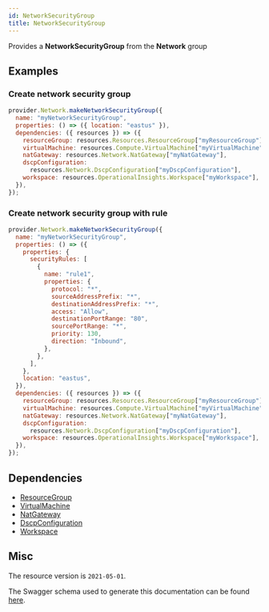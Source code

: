 ```yaml
---
id: NetworkSecurityGroup
title: NetworkSecurityGroup
---
```

Provides a **NetworkSecurityGroup** from the **Network** group
## Examples
### Create network security group
```js
provider.Network.makeNetworkSecurityGroup({
  name: "myNetworkSecurityGroup",
  properties: () => ({ location: "eastus" }),
  dependencies: ({ resources }) => ({
    resourceGroup: resources.Resources.ResourceGroup["myResourceGroup"],
    virtualMachine: resources.Compute.VirtualMachine["myVirtualMachine"],
    natGateway: resources.Network.NatGateway["myNatGateway"],
    dscpConfiguration:
      resources.Network.DscpConfiguration["myDscpConfiguration"],
    workspace: resources.OperationalInsights.Workspace["myWorkspace"],
  }),
});

```

### Create network security group with rule
```js
provider.Network.makeNetworkSecurityGroup({
  name: "myNetworkSecurityGroup",
  properties: () => ({
    properties: {
      securityRules: [
        {
          name: "rule1",
          properties: {
            protocol: "*",
            sourceAddressPrefix: "*",
            destinationAddressPrefix: "*",
            access: "Allow",
            destinationPortRange: "80",
            sourcePortRange: "*",
            priority: 130,
            direction: "Inbound",
          },
        },
      ],
    },
    location: "eastus",
  }),
  dependencies: ({ resources }) => ({
    resourceGroup: resources.Resources.ResourceGroup["myResourceGroup"],
    virtualMachine: resources.Compute.VirtualMachine["myVirtualMachine"],
    natGateway: resources.Network.NatGateway["myNatGateway"],
    dscpConfiguration:
      resources.Network.DscpConfiguration["myDscpConfiguration"],
    workspace: resources.OperationalInsights.Workspace["myWorkspace"],
  }),
});

```
## Dependencies
- [ResourceGroup](../Resources/ResourceGroup.md)
- [VirtualMachine](../Compute/VirtualMachine.md)
- [NatGateway](../Network/NatGateway.md)
- [DscpConfiguration](../Network/DscpConfiguration.md)
- [Workspace](../OperationalInsights/Workspace.md)
## Misc
The resource version is `2021-05-01`.

The Swagger schema used to generate this documentation can be found [here](https://github.com/Azure/azure-rest-api-specs/tree/main/specification/network/resource-manager/Microsoft.Network/stable/2021-05-01/networkSecurityGroup.json).

